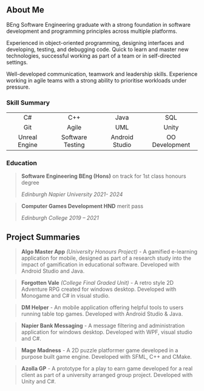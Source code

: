 ## About Me
BEng Software Engineering graduate with a strong foundation in software development and programming principles across multiple platforms.

Experienced in object-oriented programming, designing interfaces and developing, testing, and debugging code. Quick to learn and master new technologies, successful working as part of a team or in self-directed settings.

Well-developed communication, teamwork and leadership skills. Experience working in agile teams with a strong ability to prioritise workloads under pressure.

### Skill Summary
| | | | |
| :----------: | :-----------: | :----------: | :-----------: |
| C# | C++ | Java | SQL |
| Git | Agile | UML | Unity |
| Unreal Engine | Software Testing| Android Studio | OO Development |

### Education

>**Software Engineering BEng (Hons)** on track for 1st class honours degree
>
>*Edinburgh Napier University 2021- 2024*

>**Computer Games Development HND** merit pass
>
>*Edinburgh College 2019 – 2021*

## Project Summaries 

>**Algo Master App** *(University Honours Project)* - A gamified e-learning application for mobile, designed as part of a research study into the impact of gamification in educational software. Developed with Android Studio and Java.

>**Forgotten Vale** *(College Final Graded Unit)* - A retro style 2D Adventure RPG created for windows desktop. Developed with Monogame and C# in visual studio. 

>**DM Helper** - An mobile application offering helpful tools to users running table top games. Developed with Android Studio & Java.

>**Napier Bank Messaging** - A message filtering and administration application for windows desktop. Developed with WPF, visual studio and C#.

>**Mage Madness** - A 2D puzzle platformer game developed in a purpose built game engine. Developed with SFML, C++ and CMake. 

>**Azolla GP** - A prototype for a play to earn game developed for a real client as part of a university arranged group project. Developed with Unity and C#.


<!--
**dv-dev-6000/dv-dev-6000** is a ✨ _special_ ✨ repository because its `README.md` (this file) appears on your GitHub profile.

Here are some ideas to get you started:

- 🔭 I’m currently working on ...
- 🌱 I’m currently learning ...
- 👯 I’m looking to collaborate on ...
- 🤔 I’m looking for help with ...
- 💬 Ask me about ...
- 📫 How to reach me: ...
- 😄 Pronouns: ...
- ⚡ Fun fact: ...
-->
